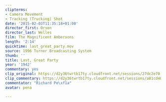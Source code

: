 ```yaml
---
clipterms:
- Camera Movement
- Tracking (Trucking) Shot
date: '2015-02-03T11:35:18+01:00'
director_first: Orson
director_last: Welles
film: The Magnificent Ambersons
length: '2:14'
quicktime: last_great_party.mov
source: 1996 Turner Broadcasting System
thumb: ''
title: Last, Great Party
year: '1942'
commentary: yes
clip_original: https://d2y36twrtb17ty.cloudfront.net/sessions/27dc2e70-46d7-4a44-b5d8-ae31015c2646/86c4b4e5-4eb4-4b4b-841e-ae31015c2654-ff38426e-c1a2-46a1-9017-ae31015c6269.mp4
clip_commentary: https://d2y36twrtb17ty.cloudfront.net/sessions/a81cd405-e855-4dcf-9ae5-ae31015c2f43/4bdb45c3-8bd4-4092-b2cd-ae31015c2f4b-03160475-2d5b-440a-ac77-ae31015c67d8.mp4
commentator: "Richard Pe\xf1a"
avatar: pena

---
```

